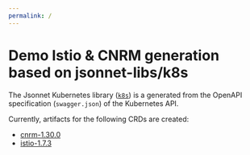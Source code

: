 ```yaml
---
permalink: /
---
```


# Demo Istio & CNRM generation based on  jsonnet-libs/k8s

The Jsonnet Kubernetes library ([`k8s`](https://github.com/jsonnet-libs/k8s)) is a generated from the OpenAPI
specification (`swagger.json`) of the Kubernetes API.

Currently, artifacts for the following CRDs are created:

- [cnrm-1.30.0](cnrm/1.30.0/README.md)
- [istio-1.7.3](istio/1.7.3/README.md)
